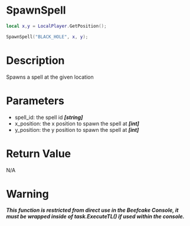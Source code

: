 # SpawnSpell

```lua
local x,y = LocalPlayer.GetPosition();

SpawnSpell("BLACK_HOLE", x, y);
```

# Description

Spawns a spell at the given location

# Parameters

- spell_id: the spell id ***[string]***
- x_position: the x position to spawn the spell at ***[int]***
- y_position: the y position to spawn the spell at ***[int]***

# Return Value

N/A

# Warning

***This function is restricted from direct use in the Beefcake Console, it must be wrapped inside of task.ExecuteTL() if used within the console.***
